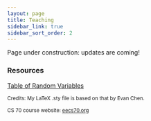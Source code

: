 ```yaml
---
layout: page
title: Teaching
sidebar_link: true
sidebar_sort_order: 2
---
```


<p> Page under construction: updates are coming! </p>

<h3>Resources</h3>
<a href='/assets/pdfs/RVs.pdf'> Table of Random Variables </a>




<small> Credits: My LaTeX .sty file is based on that by Evan Chen. </small>

<small> CS 70 course website: <a href='https://www.eecs70.org'>eecs70.org</a> </small>
